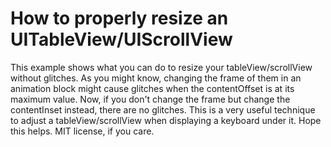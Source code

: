 # How to properly resize an UITableView/UIScrollView
This example shows what you can do to resize your tableView/scrollView without glitches. As you might know, changing the frame of them in an animation block might cause glitches when the contentOffset is at its maximum value. Now, if you don't change the frame but change the contentInset instead, there are no glitches. This is a very useful technique to adjust a tableView/scrollView when displaying a keyboard under it. Hope this helps. MIT license, if you care.
